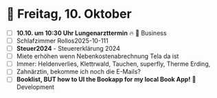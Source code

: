 # 📅 Freitag, 10. Oktober

- [ ] **10.10. um 10:30 Uhr Lungenarzttermin** 🔥 📁 Business
- [ ] Schlafzimmer Rollos2025-10-111
- [ ] **Steuer2024** - Steuererklärung 2024
- [ ] Miete erhöhen wenn Nebenkostenabrechnung Tela da ist
- [ ] Immer: Heldenverlies, Klettrwald, Tauchen, superfly, Therme Erding,
- [ ] Zahnärztin, bekomme ich noch die E-Mails?
- [ ] **Booklist, BUT how to UI the Bookapp for my local Book App!** 📁 Development
